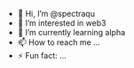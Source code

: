 - 👋 Hi, I’m @spectraqu
- 👀 I’m interested in web3
- 🌱 I’m currently learning alpha
- 📫 How to reach me ...
- ⚡ Fun fact: ...

<!---
spectraqu/spectraqu is a ✨ special ✨ repository because its `README.md` (this file) appears on your GitHub profile.
You can click the Preview link to take a look at your changes.
--->
